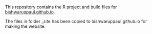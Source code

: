 This repository contains the R project and build files for <a href='https://github.com/bishwaruppaul/bishwaruppaul.github.io'>bishwaruppaul.github.io</a>.

The files in folder _site has been copied to bishwaruppaul.github.io for making the website.
